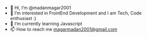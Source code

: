 - 👋 Hi, I’m @madanmagar2001
- 👀 I’m interested in FrontEnd Development and I am Tech, Code enthusiast :)
- 🌱 I’m currently learning Javascript 
- 📫 How to reach me magarmadan2001@gmail.com

<!---
madanmagar2001/madanmagar2001 is a ✨ special ✨ repository because its `README.md` (this file) appears on your GitHub profile.
You can click the Preview link to take a look at your changes.
--->
